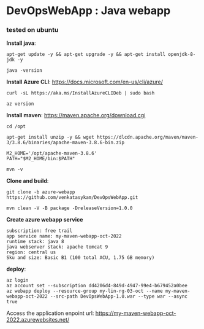 # DevOpsWebApp : Java webapp

### tested on ubuntu

**Install java**:

```
apt-get update -y && apt-get upgrade -y && apt-get install openjdk-8-jdk -y

java -version
```

**Install Azure CLI**: https://docs.microsoft.com/en-us/cli/azure/ 

```
curl -sL https://aka.ms/InstallAzureCLIDeb | sudo bash

az version
```

**Install maven**: https://maven.apache.org/download.cgi

```
cd /opt

apt-get install unzip -y && wget https://dlcdn.apache.org/maven/maven-3/3.8.6/binaries/apache-maven-3.8.6-bin.zip

M2_HOME='/opt/apache-maven-3.8.6'
PATH="$M2_HOME/bin:$PATH"

mvn -v
```

**Clone and build**: 

```
git clone -b azure-webapp https://github.com/venkatasykam/DevOpsWebApp.git

mvn clean -V -B package -DreleaseVersion=1.0.0
```

**Create azure webapp service**

```
subscription: free trail
app service name: my-maven-webapp-oct-2022
runtime stack: java 8
java webserver stack: apache tomcat 9
region: central us
Sku and size: Basic B1 (100 total ACU, 1.75 GB memory)
```

**deploy**:

```
az login
az account set --subscription dd4206d4-849d-4947-99e4-b679452a0bee
az webapp deploy --resource-group my-lin-rg-03-oct --name my-maven-webapp-oct-2022 --src-path DevOpsWebApp-1.0.war --type war --async true

```

Access the application enpoint url: https://my-maven-webapp-oct-2022.azurewebsites.net/


